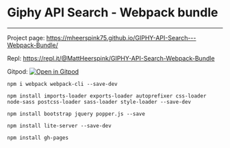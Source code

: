# Giphy API Search - Webpack bundle
---
Project page: https://mheerspink75.github.io/GIPHY-API-Search---Webpack-Bundle/

Repl: https://repl.it/@MattHeerspink/GIPHY-API-Search-Webpack-Bundle

Gitpod: [![Open in Gitpod](https://gitpod.io/button/open-in-gitpod.svg)](https://gitpod.io#snapshot/91bb6396-23e5-4423-bb4f-05aef9937ff4)

```
npm i webpack webpack-cli --save-dev

npm install imports-loader exports-loader autoprefixer css-loader node-sass postcss-loader sass-loader style-loader --save-dev

npm install bootstrap jquery popper.js --save

npm install lite-server --save-dev

npm install gh-pages
```
